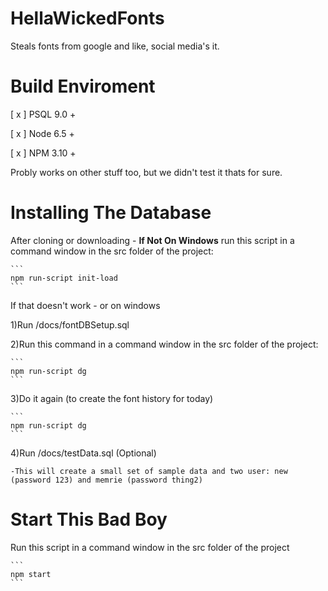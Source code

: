 # HellaWickedFonts
 Steals fonts from google and like, social media's it.
 
 # Build Enviroment
 [ x ] PSQL 9.0 +

 [ x ] Node 6.5 +

 [ x ] NPM 3.10 +

 Probly works on other stuff too, but we didn't test it thats for sure.
 
 # Installing The Database
 After cloning or downloading -
__If Not On Windows__ run this script in a command window in the src folder of the project:

    ```
    npm run-script init-load
    ```
 
 If that doesn't work - or on windows
 
 1)Run /docs/fontDBSetup.sql

 2)Run this command in a command window in the src folder of the project:

    ```
    npm run-script dg
    ```

3)Do it again (to create the font history for today)

    ```
    npm run-script dg
    ```
    
4)Run /docs/testData.sql (Optional) 

    -This will create a small set of sample data and two user: new (password 123) and memrie (password thing2)
    
# Start This Bad Boy
Run this script in a command window in the src folder of the project

    ```
    npm start
    ```